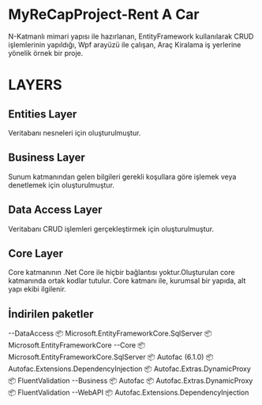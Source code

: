# MyReCapProject-Rent A Car
N-Katmanlı mimari yapısı ile hazırlanan, EntityFramework kullanılarak CRUD işlemlerinin yapıldığı, Wpf arayüzü ile çalışan, Araç Kiralama iş yerlerine yönelik örnek bir proje.
# LAYERS

## Entities Layer
Veritabanı nesneleri için oluşturulmuştur.

## Business Layer
Sunum katmanından gelen bilgileri gerekli koşullara göre işlemek veya denetlemek için oluşturulmuştur.

## Data Access Layer
Veritabanı CRUD işlemleri gerçekleştirmek için oluşturulmuştur.

## Core Layer
Core katmanının .Net Core ile hiçbir bağlantısı yoktur.Oluşturulan core katmanında ortak kodlar tutulur. Core katmanı ile, kurumsal bir yapıda, alt yapı ekibi ilgilenir.

## İndirilen paketler
--DataAccess
📦 Microsoft.EntityFrameworkCore.SqlServer
📦 Microsoft.EntityFrameworkCore
--Core
📦 Microsoft.EntityFrameworkCore.SqlServer
📦 Autofac (6.1.0)
📦 Autofac.Extensions.DependencyInjection
📦 Autofac.Extras.DynamicProxy
📦 FluentValidation
--Business
📦 Autofac
📦 Autofac.Extras.DynamicProxy
📦 FluentValidation
--WebAPI
📦 Autofac.Extensions.DependencyInjection
